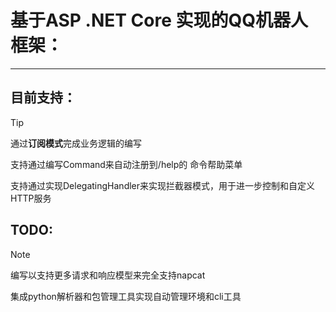 # 基于ASP .NET Core  实现的QQ机器人框架：

---

## 

## 目前支持： 

> [!TIP]
>
> 通过**订阅模式**完成业务逻辑的编写
>
> 支持通过编写Command来自动注册到/help的 命令帮助菜单
>
> 支持通过实现DelegatingHandler来实现拦截器模式，用于进一步控制和自定义HTTP服务

## TODO:

> [!NOTE]
>
> 编写以支持更多请求和响应模型来完全支持napcat
>
> 集成python解析器和包管理工具实现自动管理环境和cli工具

